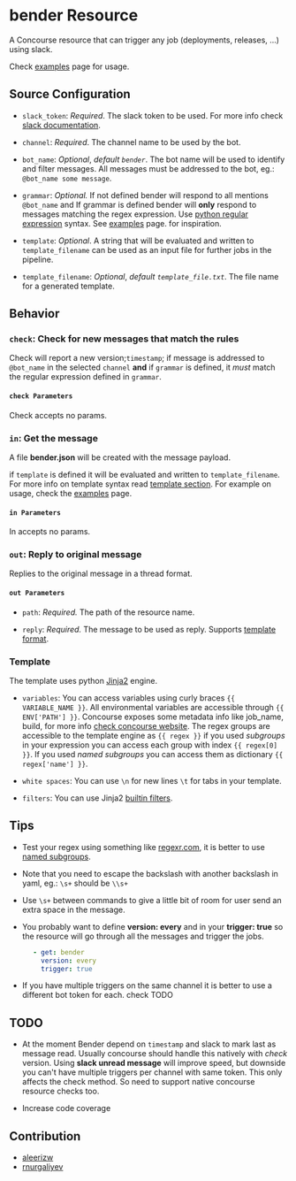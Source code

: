 # bender Resource

A  Concourse resource that can trigger any job (deployments, releases, ...) using slack.

Check [examples](examples.md) page for usage.

## Source Configuration

* `slack_token`: *Required*. The slack token to be used. For more info check [slack documentation](https://api.slack.com/docs/token-types#bot).

* `channel`: *Required*. The channel name to be used by the bot.

* `bot_name`: *Optional*, *default `bender`*. The bot name will be used to identify and filter messages. All messages must be addressed to the bot, eg.: `@bot_name some message`.

* `grammar`: *Optional.* If not defined bender will respond to all mentions `@bot_name` and If grammar is defined bender will **only** respond to messages matching the regex expression. Use [python regular expression](https://docs.python.org/2/library/re.html) syntax. See [examples](examples.md) page. for inspiration.

* `template`: *Optional*. A string that will be evaluated and written to `template_filename` can be used as an input file for further jobs in the pipeline.

* `template_filename`: *Optional*, *default `template_file.txt`*. The file name for a generated template.

## Behavior

### `check`: Check for new messages that match the rules

Check will report a new version;`timestamp`; if message is addressed to `@bot_name` in the selected `channel` **and** if `grammar` is defined, it *must* match the regular expression defined in `grammar`.

#### `check Parameters`

Check accepts no params.

### `in`: Get the message

A file **bender.json** will be created with the message payload.

if `template` is defined it will be evaluated and written to `template_filename`. For more info on template syntax read [template section](#template). For example on usage, check the [examples](examples.md) page.

#### `in Parameters`

In accepts no params.

### `out`: Reply to original message

Replies to the original message in a thread format.

#### `out Parameters`

* `path`: *Required.* The path of the resource name.

* `reply`: *Required.* The message to be used as reply. Supports [template format](#template).

### Template

The template uses python [Jinja2](http://jinja.pocoo.org/docs/2.9/) engine.

* `variables`: You can access variables using curly braces `{{ VARIABLE_NAME }}`.
   All environmental variables are accessible through `{{ ENV['PATH'] }}`.
   Concourse exposes some metadata info like job_name, build, for more info [check concourse website](https://concourse.ci/implementing-resources.html#resource-metadata).
   The regex groups are accessible to the template engine as `{{ regex }}` if you used *subgroups* in your expression you can access each group with index `{{ regex[0] }}`. If you used *named subgroups* you can access them as dictionary `{{ regex['name'] }}`.

* `white spaces`: You can use `\n` for new lines `\t` for tabs in your template.

* `filters`: You can use Jinja2 [builtin filters](http://jinja.pocoo.org/docs/2.9/templates/#builtin-filters).

## Tips

* Test your regex using something like [regexr.com](http://regexr.com/), it is better to use [named subgroups](http://www.regular-expressions.info/brackets.html).

* Note that you need to escape the backslash with another backslash in yaml,  eg.: `\s+` should be `\\s+`

* Use `\s+` between commands to give a little bit of room for user send an extra space in the message.

* You probably want to define **version: every** and in your **trigger: true** so the resource will go through all the messages and trigger the jobs.

```yaml
      - get: bender
        version: every
        trigger: true
```

* If you have multiple triggers on the same channel it is better to use a different bot token for each. check TODO

## TODO

* At the moment Bender depend on `timestamp` and slack to mark last as message read. Usually concourse should handle this natively with *check* version. Using **slack unread message** will improve speed, but downside you can't have multiple triggers per channel with same token. This only affects the check method. So need to support native concourse resource checks too.

* Increase code coverage

## Contribution

* [aleerizw](https://github.com/aleerizw)
* [rnurgaliyev](https://github.com/rnurgaliyev)
